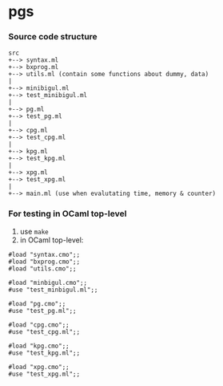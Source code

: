# pgs

### Source code structure
```
src 
+--> syntax.ml
+--> bxprog.ml 
+--> utils.ml (contain some functions about dummy, data)
|
+--> minibigul.ml	
+--> test_minibigul.ml
|
+--> pg.ml	
+--> test_pg.ml
|
+--> cpg.ml	
+--> test_cpg.ml
|
+--> kpg.ml	
+--> test_kpg.ml
|
+--> xpg.ml	
+--> test_xpg.ml
|
+--> main.ml (use when evalutating time, memory & counter)

```



### For testing in OCaml top-level
1. use ```make```
2. in OCaml top-level:
```
#load "syntax.cmo";;
#load "bxprog.cmo";;
#load "utils.cmo";;

#load "minbigul.cmo";;
#use "test_minbigul.ml";;

#load "pg.cmo";;
#use "test_pg.ml";;

#load "cpg.cmo";;
#use "test_cpg.ml";;

#load "kpg.cmo";;
#use "test_kpg.ml";;

#load "xpg.cmo";;
#use "test_xpg.ml";;
```